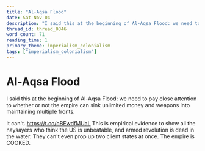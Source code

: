 ```yaml
---
title: "Al-Aqsa Flood"
date: Sat Nov 04
description: "I said this at the beginning of Al-Aqsa Flood: we need to pay close attention to whether or not the empire can sink unlimited money and weapons into..."
thread_id: thread_0846
word_count: 71
reading_time: 1
primary_theme: imperialism_colonialism
tags: ["imperialism_colonialism"]
---
```


# Al-Aqsa Flood

I said this at the beginning of Al-Aqsa Flood: we need to pay close attention to whether or not the empire can sink unlimited money and weapons into maintaining multiple fronts.

It can't. https://t.co/oBEwdfMUaL This is empirical evidence to show all the naysayers who think the US is unbeatable, and armed revolution is dead in the water. They can't even prop up two client states at once. The empire is COOKED.